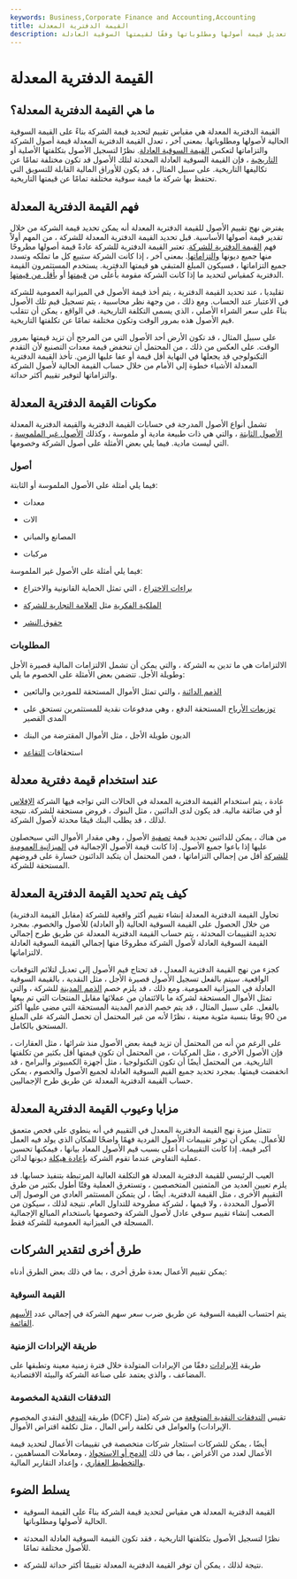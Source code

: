```yaml
---
keywords: Business,Corporate Finance and Accounting,Accounting
title: القيمة الدفترية المعدلة
description: القيمة الدفترية المعدلة هي طريقة قائمة على الأصول لتحديد قيمة الأعمال عن طريق تعديل قيمة أصولها ومطلوباتها وفقًا لقيمتها السوقية العادلة.
---
```


# القيمة الدفترية المعدلة
## ما هي القيمة الدفترية المعدلة؟

القيمة الدفترية المعدلة هي مقياس تقييم لتحديد قيمة الشركة بناءً على القيمة السوقية الحالية لأصولها ومطلوباتها. بمعنى آخر ، تعدل القيمة الدفترية المعدلة قيمة أصول الشركة والتزاماتها لتعكس [القيمة السوقية العادلة](/fairmarketvalue). نظرًا لتسجيل الأصول بتكلفتها الأصلية أو [التاريخية](/historical-cost) ، فإن القيمة السوقية العادلة المحدثة لتلك الأصول قد تكون مختلفة تمامًا عن تكاليفها التاريخية. على سبيل المثال ، قد يكون للأوراق المالية القابلة للتسويق التي تحتفظ بها شركة ما قيمة سوقية مختلفة تمامًا عن قيمتها التاريخية.

## فهم القيمة الدفترية المعدلة

يفترض نهج تقييم الأصول للقيمة الدفترية المعدلة أنه يمكن تحديد قيمة الشركة من خلال تقدير قيمة أصولها الأساسية. قبل تحديد القيمة الدفترية المعدلة للشركة ، من المهم أولاً فهم [القيمة الدفترية للشركة](/bookvalue). تعتبر القيمة الدفترية للشركة عادةً قيمة أصولها مطروحًا منها جميع ديونها [والتزاماتها](/liability). بمعنى آخر ، إذا كانت الشركة ستبيع كل ما تملكه وتسدد جميع التزاماتها ، فسيكون المبلغ المتبقي هو قيمتها الدفترية. يستخدم المستثمرون القيمة الدفترية كمقياس لتحديد ما إذا كانت الشركة مقومة بأعلى من [قيمتها](/overvalued) أو [بأقل من قيمتها](/undervalued).

تقليديا ، عند تحديد القيمة الدفترية ، يتم أخذ قيمة الأصول في الميزانية العمومية للشركة في الاعتبار عند الحساب. ومع ذلك ، من وجهة نظر محاسبية ، يتم تسجيل قيم تلك الأصول بناءً على سعر الشراء الأصلي ، الذي يسمى التكلفة التاريخية. في الواقع ، يمكن أن تتقلب قيم الأصول هذه بمرور الوقت وتكون مختلفة تمامًا عن تكلفتها التاريخية.

على سبيل المثال ، قد تكون الأرض أحد الأصول التي من المرجح أن تزيد قيمتها بمرور الوقت. على العكس من ذلك ، من المحتمل أن تنخفض قيمة معدات التصنيع لأن التقدم التكنولوجي قد يجعلها في النهاية أقل قيمة أو عفا عليها الزمن. تأخذ القيمة الدفترية المعدلة الأشياء خطوة إلى الأمام من خلال حساب القيمة الحالية لأصول الشركة والتزاماتها لتوفير تقييم أكثر حداثة.

## مكونات القيمة الدفترية المعدلة

تشمل أنواع الأصول المدرجة في حسابات القيمة الدفترية والقيمة الدفترية المعدلة [الأصول الثابتة](/fixedasset) ، والتي هي ذات طبيعة مادية أو ملموسة ، وكذلك [الأصول غير الملموسة](/intangibleasset) ، التي ليست مادية. فيما يلي بعض الأمثلة على أصول الشركة وخصومها.

### أصول

فيما يلي أمثلة على الأصول الملموسة أو الثابتة:

- معدات

- الات

- المصانع والمباني

- مركبات

فيما يلي أمثلة على الأصول غير الملموسة:

- [براءات الاختراع](/patent) ، التي تمثل الحماية القانونية والاختراع

- [الملكية الفكرية](/intellectualproperty) مثل [العلامة التجارية للشركة](/trademark)

- [حقوق النشر](/copyright)

### المطلوبات

الالتزامات هي ما تدين به الشركة ، والتي يمكن أن تشمل الالتزامات المالية قصيرة الأجل وطويلة الأجل. تتضمن بعض الأمثلة على الخصوم ما يلي:

- [الذمم الدائنة](/accountspayable) ، والتي تمثل الأموال المستحقة للموردين والبائعين

- [توزيعات الأرباح](/dividend) المستحقة الدفع ، وهي مدفوعات نقدية للمستثمرين تستحق على المدى القصير

- الديون طويلة الأجل ، مثل الأموال المقترضة من البنك

- استحقاقات [التقاعد](/pensionplan)

## عند استخدام قيمة دفترية معدلة

عادة ، يتم استخدام القيمة الدفترية المعدلة في الحالات التي تواجه فيها الشركة [الإفلاس](/bankruptcy) أو في ضائقة مالية. قد يكون لدى الدائنين ، مثل البنوك ، قروض مستحقة للشركة. نتيجة لذلك ، قد يطلب البنك قيمًا محدثة لأصول الشركة.

من هناك ، يمكن للدائنين تحديد قيمة [تصفية](/liquidation) الأصول ، وهي مقدار الأموال التي سيحصلون عليها إذا باعوا جميع الأصول. إذا كانت قيمة الأصول الإجمالية في [الميزانية العمومية للشركة](/balancesheet) أقل من إجمالي التزاماتها ، فمن المحتمل أن يتكبد الدائنون خسارة على قروضهم المستحقة للشركة.

## كيف يتم تحديد القيمة الدفترية المعدلة

تحاول القيمة الدفترية المعدلة إنشاء تقييم أكثر واقعية للشركة (مقابل القيمة الدفترية) من خلال الحصول على القيمة السوقية الحالية (أو العادلة) للأصول والخصوم. بمجرد تحديد التقييمات المحدثة ، يتم حساب القيمة الدفترية المعدلة عن طريق طرح إجمالي القيمة السوقية العادلة لأصول الشركة مطروحًا منها إجمالي القيمة السوقية العادلة لالتزاماتها.

كجزء من نهج القيمة الدفترية المعدل ، قد تحتاج قيم الأصول إلى تعديل لتلائم التوقعات الواقعية. سيتم بالفعل تسجيل الأصول قصيرة الأجل ، مثل النقدية ، بالقيمة السوقية العادلة في الميزانية العمومية. ومع ذلك ، قد يلزم خصم [الذمم المدينة](/accountsreceivable) للشركة ، والتي تمثل الأموال المستحقة لشركة ما بالائتمان من عملائها مقابل المنتجات التي تم بيعها بالفعل. على سبيل المثال ، قد يتم خصم الذمم المدينة المستحقة التي مضى عليها أكثر من 90 يومًا بنسبة مئوية معينة ، نظرًا لأنه من غير المحتمل أن تحصل الشركة على المبلغ المستحق بالكامل.

على الرغم من أنه من المحتمل أن تزيد قيمة بعض الأصول منذ شرائها ، مثل العقارات ، فإن الأصول الأخرى ، مثل المركبات ، من المحتمل أن تكون قيمتها أقل بكثير من تكلفتها التاريخية. من المحتمل أيضًا أن تكون التكنولوجيا ، مثل أجهزة الكمبيوتر والبرامج ، قد انخفضت قيمتها. بمجرد تحديد جميع القيم السوقية العادلة لجميع الأصول والخصوم ، يمكن حساب القيمة الدفترية المعدلة عن طريق طرح الإجماليين.

## مزايا وعيوب القيمة الدفترية المعدلة

تتمثل ميزة نهج القيمة الدفترية المعدل في التقييم في أنه ينطوي على فحص متعمق للأعمال. يمكن أن توفر تقييمات الأصول الفردية فهمًا واضحًا للمكان الذي يولد فيه العمل أكبر قيمة. إذا كانت التقييمات أعلى بسبب قيم الأصول المعاد بيانها ، فيمكنها تحسين عملية التفاوض عندما تقوم الشركة [بإعادة هيكلة](/debtrestructuring) ديونها لدائن.

العيب الرئيسي للقيمة الدفترية المعدلة هو التكلفة العالية المرتبطة بتنفيذ حسابها. قد يلزم تعيين العديد من المثمنين المتخصصين ، وتستغرق العملية وقتًا أطول بكثير من طرق التقييم الأخرى ، مثل القيمة الدفترية. أيضًا ، لن يتمكن المستثمر العادي من الوصول إلى الأصول المحددة ، ولا قيمها ، لشركة مطروحة للتداول العام. نتيجة لذلك ، سيكون من الصعب إنشاء تقييم سوقي عادل لأصول الشركة وخصومها باستخدام المبالغ الإجمالية المسجلة في الميزانية العمومية للشركة فقط.

## طرق أخرى لتقدير الشركات

يمكن تقييم الأعمال بعدة طرق أخرى ، بما في ذلك بعض الطرق أدناه:

### القيمة السوقية

يتم احتساب القيمة السوقية عن طريق ضرب سعر سهم الشركة في إجمالي عدد [الأسهم](/equity) [القائمة](/outstandingshares).

### طريقة الإيرادات الزمنية

طريقة [الإيرادات](/times-revenue-method) دفقًا من الإيرادات المتولدة خلال فترة زمنية معينة وتطبقها على المضاعف ، والذي يعتمد على صناعة الشركة والبيئة الاقتصادية.

### التدفقات النقدية المخصومة

طريقة [التدفق](/dcf) النقدي المخصوم (DCF) تقيس [التدفقات النقدية المتوقعة](/cashflow) من شركة (مثل الإيرادات) والعوامل في تكلفة رأس المال ، مثل تكلفة اقتراض الأموال.

أيضًا ، يمكن للشركات استئجار شركات متخصصة في تقييمات الأعمال لتحديد قيمة الأعمال لعدد من الأغراض ، بما في ذلك [الدمج أو الاستحواذ](/mergersandacquisitions) ، ومعاملات المساهمين ، [والتخطيط العقاري](/estateplanning) ، وإعداد التقارير المالية.

## يسلط الضوء

- القيمة الدفترية المعدلة هي مقياس لتحديد قيمة الشركة بناءً على القيمة السوقية الحالية لأصولها ومطلوباتها.

- نظرًا لتسجيل الأصول بتكلفتها التاريخية ، فقد تكون القيمة السوقية العادلة المحدثة للأصول مختلفة تمامًا.

- نتيجة لذلك ، يمكن أن توفر القيمة الدفترية المعدلة تقييمًا أكثر حداثة للشركة.

